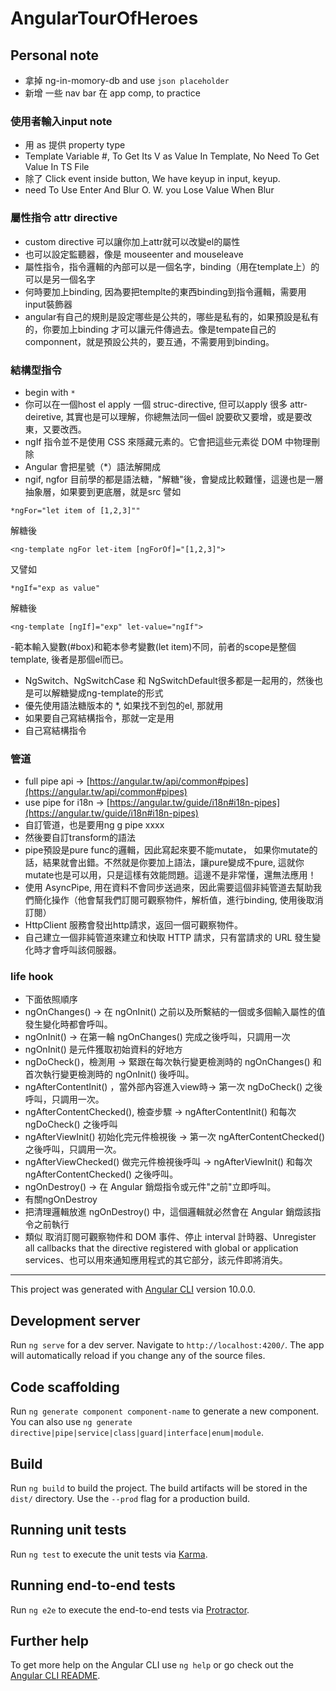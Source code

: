 # AngularTourOfHeroes




## Personal note

- 拿掉 ng-in-momory-db and use `json placeholder`
- 新增 一些 nav bar 在 app comp, to practice

### 使用者輸入input note

- 用 as 提供 property type
- Template Variable #, To Get Its V as Value In Template, No Need To Get Value In TS File
- 除了 Click event inside button, We have keyup in input, keyup.<keycode>
- need To Use Enter And Blur O. W. you Lose Value When Blur

### 屬性指令 attr directive

- custom directive 可以讓你加上attr就可以改變el的屬性
- 也可以設定監聽器，像是 mouseenter and mouseleave
- 屬性指令，指令邏輯的內部可以是一個名字，binding（用在template上）的可以是另一個名字
- 何時要加上binding, 因為要把templte的東西binding到指令邏輯，需要用input裝飾器
- angular有自己的規則是設定哪些是公共的，哪些是私有的，如果預設是私有的，你要加上binding 才可以讓元件傳過去。像是tempate自己的componnent，就是預設公共的，要互通，不需要用到binding。

### 結構型指令

- begin with `*`
- 你可以在一個host el apply 一個 struc-directive, 但可以apply 很多 attr-deiretive, 其實也是可以理解，你總無法同一個el 說要砍又要增，或是要改東，又要改西。
- ngIf 指令並不是使用 CSS 來隱藏元素的。它會把這些元素從 DOM 中物理刪除
- Angular 會把星號（*）語法解開成 <ng-template>
- ngif, ngfor 目前學的都是語法糖，"解糖"後，會變成比較難懂，這邊也是一層抽象層，如果要到更底層，就是src
譬如

```
*ngFor="let item of [1,2,3]""

```

解糖後

```
<ng-template ngFor let-item [ngForOf]="[1,2,3]">

```

又譬如

```
*ngIf="exp as value"

```

解糖後

```
<ng-template [ngIf]="exp" let-value="ngIf">

```

-範本輸入變數(#box)和範本參考變數(let item)不同，前者的scope是整個template, 後者是那個el而已。

- NgSwitch、NgSwitchCase 和 NgSwitchDefault很多都是一起用的，然後也是可以解糖變成ng-template的形式
- 優先使用語法糖版本的 *, 如果找不到包的el, 那就用<ng-container>
- 如果要自己寫結構指令，那就一定是用<ng-template>
- 自己寫結構指令

### 管道

- full pipe api -> [https://angular.tw/api/common#pipes](https://angular.tw/api/common#pipes)
- use pipe for i18n -> [https://angular.tw/guide/i18n#i18n-pipes](https://angular.tw/guide/i18n#i18n-pipes)
- 自訂管道，也是要用ng g pipe xxxx
- 然後要自訂transform的語法
- pipe預設是pure func的邏輯，因此寫起來要不能mutate， 如果你mutate的話，結果就會出錯。不然就是你要加上語法，讓pure變成不pure, 這就你mutate也是可以用，只是這樣有效能問題。這邊不是非常懂，還無法應用！
- 使用 AsyncPipe, 用在資料不會同步送過來，因此需要這個非純管道去幫助我們簡化操作（他會幫我們訂閱可觀察物件，解析值，進行binding, 使用後取消訂閱）
- HttpClient 服務會發出http請求，返回一個可觀察物件。
- 自己建立一個非純管道來建立和快取 HTTP 請求，只有當請求的 URL 發生變化時才會呼叫該伺服器。

### life hook

- 下面依照順序
- ngOnChanges() -> 在 ngOnInit() 之前以及所繫結的一個或多個輸入屬性的值發生變化時都會呼叫。
- ngOnInit() -> 在第一輪 ngOnChanges() 完成之後呼叫，只調用一次
- ngOnInit() 是元件獲取初始資料的好地方
- ngDoCheck()，檢測用 -> 緊跟在每次執行變更檢測時的 ngOnChanges() 和 首次執行變更檢測時的 ngOnInit() 後呼叫。
- ngAfterContentInit() ，當外部內容進入view時-> 第一次 ngDoCheck() 之後呼叫，只調用一次。
- ngAfterContentChecked(), 檢查步驟 -> ngAfterContentInit() 和每次 ngDoCheck() 之後呼叫
- ngAfterViewInit() 初始化完元件檢視後 -> 第一次 ngAfterContentChecked() 之後呼叫，只調用一次。
- ngAfterViewChecked() 做完元件檢視後呼叫 -> ngAfterViewInit() 和每次 ngAfterContentChecked() 之後呼叫。
- ngOnDestroy() -> 在 Angular 銷燬指令或元件"之前"立即呼叫。
- 有關ngOnDestroy
- 把清理邏輯放進 ngOnDestroy() 中，這個邏輯就必然會在 Angular 銷燬該指令之前執行
- 類似 取消訂閱可觀察物件和 DOM 事件、停止 interval 計時器、Unregister all callbacks that the directive registered with global or application services、也可以用來通知應用程式的其它部分，該元件即將消失。


----


This project was generated with [Angular CLI](https://github.com/angular/angular-cli) version 10.0.0.

## Development server

Run `ng serve` for a dev server. Navigate to `http://localhost:4200/`. The app will automatically reload if you change any of the source files.

## Code scaffolding

Run `ng generate component component-name` to generate a new component. You can also use `ng generate directive|pipe|service|class|guard|interface|enum|module`.

## Build

Run `ng build` to build the project. The build artifacts will be stored in the `dist/` directory. Use the `--prod` flag for a production build.

## Running unit tests

Run `ng test` to execute the unit tests via [Karma](https://karma-runner.github.io).

## Running end-to-end tests

Run `ng e2e` to execute the end-to-end tests via [Protractor](http://www.protractortest.org/).

## Further help

To get more help on the Angular CLI use `ng help` or go check out the [Angular CLI README](https://github.com/angular/angular-cli/blob/master/README.md).
